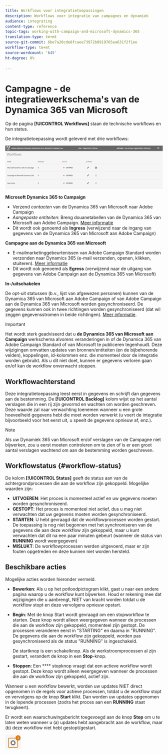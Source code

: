 ```yaml
---
title: Workflows voor integratietoepassingen
description: Workflows voor integratie van campagnes en dynamiek
audience: integrating
content-type: reference
topic-tags: working-with-campaign-and-microsoft-dynamics-365
translation-type: tm+mt
source-git-commit: 6be7a20cde8fcaee73972b8919765ea631f2f1ee
workflow-type: tm+mt
source-wordcount: '645'
ht-degree: 0%

---
```



# Campagne - de integratiewerkschema&#39;s van de Dynamica 365 van Microsoft

Op de pagina **[!UICONTROL Workflows]** staan de technische workflows en hun status.

De integratietoepassing wordt geleverd met drie workflows:

![](assets/d365-to-acs-ui-page-workflows.png)

**Microsoft Dynamics 365 to Campaign**
* Verzend *contacten* van de Dynamica 365 van Microsoft naar Adobe Campaign
* *Aangepaste entiteiten*: Breng douanetabellen van de Dynamica 365 van Microsoft aan Adobe Campaign. [Meer informatie](../../integrating/using/d365-acs-using-the-integration.md#data-flows)
* Dit wordt ook genoemd als **Ingress** (verwijzend naar de ingang van gegevens van de Dynamica 365 van Microsoft aan Adobe Campaign)

**Campagne aan de Dynamica 365 van Microsoft**
* E-mailmarketinggebeurtenissen van Adobe Campaign Standard worden verzonden naar Dynamics 365 (e-mail verzenden, openen, klikken, stuiteren). [Meer informatie](../../integrating/using/d365-acs-using-the-integration.md#email-marketing-event-flow)
* Dit wordt ook genoemd als **Egress** (verwijzend naar de uitgang van gegevens van Adobe Campaign aan de Dynamica 365 van Microsoft)

**In-/uitschakelen**

De opt-uit statussen (b.v., lijst van afgewezen personen) kunnen van de Dynamica 365 van Microsoft aan Adobe Campaign of van Adobe Campaign aan de Dynamica 365 van Microsoft worden gesynchroniseerd. De gegevens kunnen ook in twee richtingen worden gesynchroniseerd (dat wil zeggen gegevensstromen in beide richtingen). [Meer informatie](../../integrating/using/d365-acs-self-service-app-data-sync.md#opt-in-out-wf).

>[!IMPORTANT]
>
>Het wordt sterk geadviseerd dat u **de Dynamica 365 van Microsoft aan Campaign** werkschema alvorens veranderingen in of de Dynamica 365 van Adobe Campaign Standard of van Microsoft te publiceren tegenhoudt. Deze wijzigingen omvatten updates van bronnen/entiteiten (en de bijbehorende velden), koppelingen, id-kolommen enz. die momenteel door de integratie worden gebruikt. Als u dit niet doet, kunnen er gegevens verloren gaan en/of kan de workflow onverwacht stoppen.

## Workflowachterstand

Deze integratietoepassing leest eerst in gegevens en schrijft dan gegevens aan de bestemming. De **[!UICONTROL Backlog]** kolom wijst op het aantal verslagen die in een rij zijn gevormd en wachten om worden geschreven. Deze waarde zal naar verwachting toenemen wanneer u een grote hoeveelheid gegevens hebt die moet worden verwerkt (u voert de integratie bijvoorbeeld voor het eerst uit, u speelt de gegevens opnieuw af, enz.).

>[!NOTE]
>Als uw Dynamiek 365 van Microsoft en/of verslagen van de Campagne niet bijwerken, zou u eerst moeten controleren om te zien of is er een groot aantal verslagen wachtend om aan de bestemming worden geschreven.


## Workflowstatus {#workflow-status}

De kolom **[!UICONTROL Status]** geeft de status aan van de achtergrondprocessen die aan de workflow zijn gekoppeld. Mogelijke waarden zijn:

* **UITVOEREN**: Het proces is momenteel actief en uw gegevens moeten worden gesynchroniseerd.
* **GESTOPT**: Het proces is momenteel niet actief, dus u mag niet verwachten dat uw gegevens moeten worden gesynchroniseerd.
* **STARTEN**: U hebt gevraagd dat de workflowprocessen worden gestart. De toepassing is nog niet begonnen met het synchroniseren van de gegevens die aan deze workflow zijn gekoppeld, maar u kunt verwachten dat dit na een paar minuten gebeurt (wanneer de status van **RUNNING** wordt weergegeven)
* **MISLUKT**: De workflowprocessen werden uitgevoerd, maar er zijn fouten opgetreden en deze kunnen niet worden hersteld.

## Beschikbare acties

Mogelijke acties worden hieronder vermeld.

* **Bewerken**: Als u op het potloodpictogram klikt, gaat u naar een andere pagina waarop u de workflow kunt bijwerken. Houd er rekening mee dat wijzigingen die u aanbrengt, NIET van kracht worden totdat u de workflow stopt en deze vervolgens opnieuw opstart.

* **Begin**: Met de knop Start wordt gevraagd om een stopworkflow te starten. Deze knop wordt alleen weergegeven wanneer de processen die aan de workflow zijn gekoppeld, momenteel zijn gestopt. De processen veranderen eerst in &quot;STARTING&quot; en daarna in &quot;RUNNING&quot;. De gegevens die aan de workflow zijn gekoppeld, worden pas gesynchroniseerd als de status &quot;RUNNING&quot; is ingeschakeld.

   De startknop is een schakelknop. Als de werkstroomprocessen al zijn gestart, verandert de knop in een **Stop**-knop.

* **Stoppen**: Een  **** stopknop vraagt dat een actieve workflow wordt gestopt. Deze knop wordt alleen weergegeven wanneer de processen die aan de workflow zijn gekoppeld, actief zijn.

Wanneer u een workflow bewerkt, worden uw updates NIET direct opgenomen in de regels voor actieve processen, totdat u de workflow stopt en vervolgens op de knop **Start** klikt. Dan worden uw updates opgenomen in de lopende processen (zodra het proces aan een **RUNNING** staat terugkeert).

Er wordt een waarschuwingsbericht toegevoegd aan de knop **Stop** om u te laten weten wanneer u (a) updates hebt aangebracht aan de workflow, maar (b) deze workflow niet hebt gestopt/gestart.

![](assets/d365-to-acs-icon-stop-with-changes.png)
